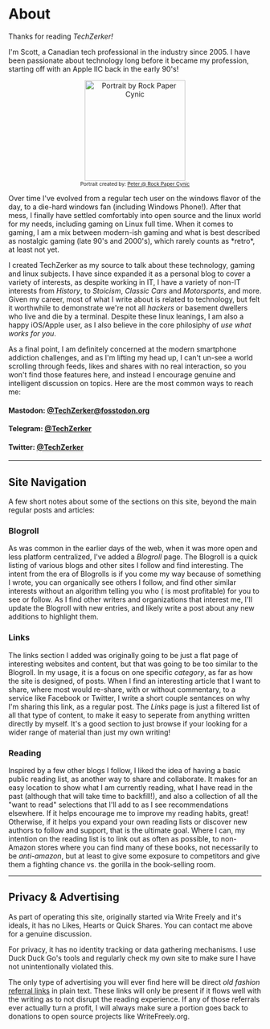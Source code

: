 # About


Thanks for reading *TechZerker!*


I'm Scott, a Canadian tech professional in the industry since 2005. I have been passionate about technology long before it became my profession, starting off with an Apple IIC back in the early 90's!

<center>
<figure>
 <img src="https://techzerker.com/ScottPortrait-RockPaperCynic_Trans.png" alt="Portrait by Rock Paper Cynic" width="200" />
 <figcaption style="font-size: 10px">
 Portrait created by: <a href="https://www.rockpapercynic.com/">Peter @ Rock Paper Cynic<br></a>
 </figcaption>
</figure>
</center>
<p>
Over time I've evolved from a regular tech user on the windows flavor of the day, to a die-hard windows fan (including Windows Phone!). After that mess, I finally have settled comfortably into open source
and the linux world for my needs, including gaming on Linux full time. When it comes to gaming, I am a mix between modern-ish gaming and what is best described as nostalgic gaming (late 90's and 2000's), 
which rarely counts as *retro*, at least not yet.

I created TechZerker as my source to talk about these technology, gaming and linux subjects. I have since expanded it as a personal blog to cover a variety of interests, as despite working in IT, I have a 
variety of non-IT interests from *History*, to *Stoicism*, *Classic Cars* and *Motorsports*, and more. Given my career, most of what I write about is related to technology, but felt it worthwhile
to demonstrate we're not all *hackers* or basement dwellers who live and die by a terminal. Despite these linux leanings, I am also a happy iOS/Apple user, as I also believe in the core philosiphy of *use what works for you*.

As a final point, I am definitely concerned at the modern smartphone addiction challenges, and as I'm lifting my head up, I can't un-see a world scrolling through feeds, likes and shares with no real interaction,
so you won't find those features here, and instead I encourage genuine and intelligent discussion on topics. Here are the most common ways to reach me:

#### Mastodon: [**@TechZerker@fosstodon.org**](https://fosstodon.org/@TechZerker)

#### Telegram: [**@TechZerker**](https://t.me/techzerker)

#### Twitter: [**@TechZerker**](https://twitter.com/techzerker)

---

## Site Navigation

A few short notes about some of the sections on this site, beyond the main regular posts and articles:


### Blogroll

As was common in the earlier days of the web, when it was more open and less platform centralized, I've added a *Blogroll* page. The Blogroll is a quick listing of various blogs and other sites I follow and find
interesting. The intent from the era of Blogrolls is if you come my way because of something I wrote, you can organically see others I follow, and find other similar interests without an algorithm telling you who (
is most profitable) for you to see or follow. As I find other writers and organizations that interest me, I'll update the Blogroll with new entries, and likely write a post about any new additions to highlight them.


### Links

The links section I added was originally going to be just a flat page of interesting websites and content, but that was going to be too similar to the Blogroll. In my usage, it is a focus on one specific *category*, as far
as how the site is designed, of posts. When I find an interesting article that I want to share, where most would re-share, with or without commentary, to a service like Facebook or Twitter, I write a short couple sentances on 
why I'm sharing this link, as a regular post. The *Links* page is just a filtered list of all that type of content, to make it easy to seperate from anything written directly by myself. It's a good section to just browse if your
looking for a wider range of material than just my own writing!


### Reading

Inspired by a few other blogs I follow, I liked the idea of having a basic public reading list, as another way to share and collaborate. It makes for an easy location to show what I am currently reading, what I have read in the past
(although that will take time to backfill!), and also a collection of all the "want to read" selections that I'll add to as I see recommendations elsewhere. If it helps encourage me to improve my reading habits, great! Otherwise, if it
helps you expand your own reading lists or discover new authors to follow and support, that is the ultimate goal. Where I can, my intention on the reading list is to link out as often as possible, to non-Amazon stores where you can find
many of these books, not necessarily to be *anti-amazon*, but at least to give some exposure to competitors and give them a fighting chance vs. the gorilla in the book-selling room.



---

## Privacy & Advertising

As part of operating this site, originally started via Write Freely and it's ideals, it has no Likes, Hearts or Quick Shares. You can contact me above for a genuine discussion.

For privacy, it has no identity tracking or data gathering mechanisms. I use Duck Duck Go's tools and regularly check my own site to make sure I have not unintentionally violated this.

The only type of advertising you will ever find here will be direct *old fashion* [referral links](https://www.vultr.com/?ref=7975115) in plain text. These links will only be present if it flows 
well with the writing as to not disrupt the reading experience. If any of those referrals ever actually turn a profit, I will always make sure a portion goes back to donations to open source projects like WriteFreely.org.


